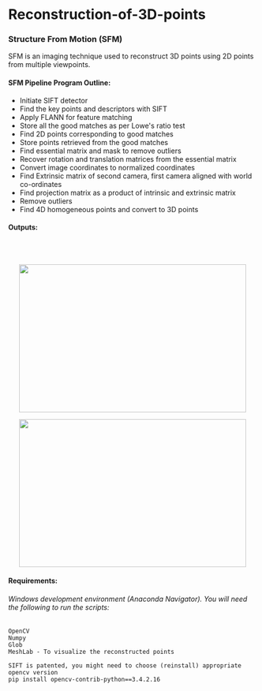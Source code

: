 # Reconstruction-of-3D-points
### Structure From Motion (SFM)
SFM is an imaging technique used to reconstruct 3D points using 2D points from multiple viewpoints. 

#### SFM Pipeline Program Outline:
- Initiate SIFT detector
- Find the key points and descriptors with SIFT
- Apply FLANN for feature matching
- Store all the good matches as per Lowe's ratio test
- Find 2D points corresponding to good matches
- Store points retrieved from the good matches
- Find essential matrix and mask to remove outliers
- Recover rotation and translation matrices from the essential matrix
- Convert image coordinates to normalized coordinates
- Find Extrinsic matrix of second camera, first camera aligned with world co-ordinates
- Find projection matrix as a product of intrinsic and extrinsic matrix
- Remove outliers
- Find 4D homogeneous points and convert to 3D points

#### Outputs:
<br />
<br />
<p align="center">
  <img width="460" height="300" src="https://user-images.githubusercontent.com/43301609/84455800-1f6fd400-ac13-11ea-9c23-13243b3a59a3.png">
</p>
<p align="center">
  <img width="460" height="300" src="https://user-images.githubusercontent.com/43301609/84455868-53e39000-ac13-11ea-9ca5-f60012a546e7.png">
</p>

#### Requirements:
###### Windows development environment (Anaconda Navigator). You will need the following to run the scripts:
```
OpenCV
Numpy
Glob
MeshLab - To visualize the reconstructed points

SIFT is patented, you might need to choose (reinstall) appropriate opencv version
pip install opencv-contrib-python==3.4.2.16

```




